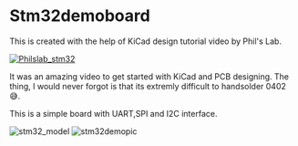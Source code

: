 # Stm32demoboard
This is created with the help of KiCad design tutorial video by Phil's Lab.

[![Philslab_stm32](https://img.youtube.com/vi/aVUqaB0IMh4/0.jpg)](https://www.youtube.com/watch?v=aVUqaB0IMh4)

It was an amazing video to get started with KiCad and PCB designing.
The thing, I would never forgot is that its extremly difficult to handsolder 0402 😅.

This is a simple board with  UART,SPI and I2C interface.

![stm32_model](https://github.com/KimagureCookie/Stn32demoboard/blob/main/stm32_3D.png)
![stm32demopic](https://github.com/KimagureCookie/Stn32demoboard/blob/main/stm32_board.jpg)

